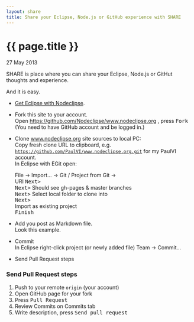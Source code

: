 ```yaml
---
layout: share
title: Share your Eclipse, Node.js or GitHub experience with SHARE
---
```


{{ page.title }}
================

<p class="meta">27 May 2013</p>

SHARE is place where you can share your Eclipse, Node.js or GitHut thoughts and experience.

And it is easy.

- [Get Eclipse with Nodeclipse](http://www.nodeclipse.org/updates/).
- Fork this site to your account.  
Open https://github.com/Nodeclipse/www.nodeclipse.org , press <kbd>Fork</kbd>  
(You need to have GitHub account and be logged in.)  
- Clone www.nodeclipse.org site sources to local PC:  
Copy fresh clone URL to clipboard, e.g. <code>https://github.com/PaulVI/www.nodeclipse.org.git</code> for my PaulVI account.  
In Eclipse with EGit open:
	
	File -> Import... -> Git / Project from Git ->  
	URI <kbd>Next></kbd>  
	<kbd>Next></kbd> Should see gh-pages & master branches  
	<kbd>Next></kbd> Select local folder to clone into  
	<kbd>Next></kbd>  
	Import as existing project  
	<kbd>Finish</kbd>  
	
- Add you post as Markdown file.  
Look this example.

- Commit  
In Eclipse right-click project (or newly added file) Team -> Commit...
- Send Pull Request steps

### Send Pull Request steps

1. Push to your remote <code>origin</code> (your account)
2. Open GitHub page for your fork
3. Press <kbd>Pull Request</kbd>
4. Review Commits on Commits tab
5. Write description, press <kbd>Send pull request</kbd>
